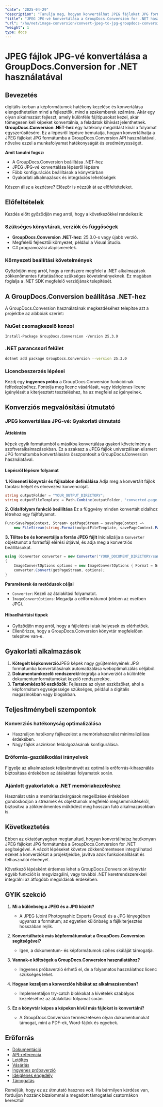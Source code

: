 ```yaml
---
"date": "2025-04-29"
"description": "Tanulja meg, hogyan konvertálhat JPEG fájlokat JPG formátumba a GroupDocs.Conversion for .NET segítségével ezzel az átfogó útmutatóval. Egyszerűsítse képkonvertálási folyamatát könnyedén."
"title": "JPEG JPG-vé konvertálása a GroupDocs.Conversion for .NET használatával (lépésről lépésre útmutató)"
"url": "/hu/net/image-conversion/convert-jpeg-to-jpg-groupdocs-conversion-dotnet/"
"weight": 1
type: docs
---
```

# JPEG fájlok JPG-vé konvertálása a GroupDocs.Conversion for .NET használatával

## Bevezetés
digitális korban a képformátumok hatékony kezelése és konvertálása elengedhetetlen mind a fejlesztők, mind a szakemberek számára. Akár egy olyan alkalmazást fejleszt, amely különféle fájltípusokat kezel, akár tömegesen kell képeket konvertálnia, a feladatok kihívást jelenthetnek. **GroupDocs.Conversion .NET-hez** egy hatékony megoldást kínál a folyamat egyszerűsítésére. Ez a lépésről lépésre bemutatja, hogyan konvertálhatja a JPEG fájlokat JPG formátumba a GroupDocs.Conversion API használatával, növelve ezzel a munkafolyamat hatékonyságát és eredményességét.

**Amit tanulni fogsz:**
- A GroupDocs.Conversion beállítása .NET-hez
- JPEG JPG-vé konvertálása lépésről lépésre
- Főbb konfigurációs beállítások a könyvtárban
- Gyakorlati alkalmazások és integrációs lehetőségek

Készen állsz a kezdésre? Először is nézzük át az előfeltételeket.

## Előfeltételek
Kezdés előtt győződjön meg arról, hogy a következőkkel rendelkezik:

### Szükséges könyvtárak, verziók és függőségek
- **GroupDocs.Conversion .NET-hez**: 25.3.0-s vagy újabb verzió.
- Megfelelő fejlesztői környezet, például a Visual Studio.
- C# programozási alapismeretek.

### Környezeti beállítási követelmények
Győződjön meg arról, hogy a rendszere megfelel a .NET alkalmazások zökkenőmentes futtatásához szükséges követelményeknek. Ez magában foglalja a .NET SDK megfelelő verziójának telepítését.

## A GroupDocs.Conversion beállítása .NET-hez
A GroupDocs.Conversion használatának megkezdéséhez telepítse azt a projektbe az alábbiak szerint:

### NuGet csomagkezelő konzol
```shell
Install-Package GroupDocs.Conversion -Version 25.3.0
```

### .NET parancssori felület
```bash
dotnet add package GroupDocs.Conversion --version 25.3.0
```

### Licencbeszerzés lépései
Kezdj egy **ingyenes próba** a GroupDocs.Conversion funkcióinak felfedezéséhez. Fontolja meg licenc vásárlását, vagy ideiglenes licenc igénylését a kiterjesztett teszteléshez, ha az megfelel az igényeinek.

## Konverziós megvalósítási útmutató

### JPEG konvertálása JPG-vé: Gyakorlati útmutató

#### Áttekintés
képek egyik formátumból a másikba konvertálása gyakori követelmény a szoftveralkalmazásokban. Ez a szakasz a JPEG fájlok univerzálisan elismert JPG formátumba konvertálására összpontosít a GroupDocs.Conversion használatával.

#### Lépésről lépésre folyamat
**1. Kimeneti könyvtár és fájlsablon definiálása**
   Adja meg a konvertált fájlok tárolási helyét és elnevezési konvencióját.
   ```csharp
   string outputFolder = "YOUR_OUTPUT_DIRECTORY";
   string outputFileTemplate = Path.Combine(outputFolder, "converted-page-{0}.jpg");
   ```

**2. Oldalfolyam funkció beállítása**
   Ez a függvény minden konvertált oldalhoz létrehoz egy fájlfolyamot.
   ```csharp
   Func<SavePageContext, Stream> getPageStream = savePageContext => 
       new FileStream(string.Format(outputFileTemplate, savePageContext.Page), FileMode.Create);
   ```

**3. Töltse be és konvertálja a forrás JPEG fájlt**
   Inicializálja a `Converter` objektumot a forrásfájl elérési útjával, és adja meg a konverziós beállításokat.
   ```csharp
   using (Converter converter = new Converter("YOUR_DOCUMENT_DIRECTORY/sample.jpeg"))
   {
       ImageConvertOptions options = new ImageConvertOptions { Format = GroupDocs.Conversion.FileTypes.ImageFileType.Jpg };
       converter.Convert(getPageStream, options);
   }
   ```

**Paraméterek és metódusok céljai**
- `Converter`: Kezeli az átalakítási folyamatot.
- `ImageConvertOptions`: Megadja a célformátumot (ebben az esetben JPG).
  
#### Hibaelhárítási tippek
- Győződjön meg arról, hogy a fájlelérési utak helyesek és elérhetőek.
- Ellenőrizze, hogy a GroupDocs.Conversion könyvtár megfelelően telepítve van-e.

## Gyakorlati alkalmazások
1. **Kötegelt képkonverzió**JPEG képek nagy gyűjteményeinek JPG formátumba konvertálásának automatizálása weboptimalizálás céljából.
2. **Dokumentumkezelő rendszerek**Integrálja a konverziót a különféle dokumentumformátumokat kezelő rendszerekbe.
3. **Tartalomkészítő eszközök**: Fejlessze az olyan eszközöket, ahol a képformátum egységessége szükséges, például a digitális magazinokban vagy blogokban.

## Teljesítménybeli szempontok
### Konverziós hatékonyság optimalizálása
- Használjon hatékony fájlkezelést a memóriahasználat minimalizálása érdekében.
- Nagy fájlok aszinkron feldolgozásának konfigurálása.
  
### Erőforrás-gazdálkodási irányelvek
Figyelje az alkalmazások teljesítményét az optimális erőforrás-kihasználás biztosítása érdekében az átalakítási folyamatok során.

### Ajánlott gyakorlatok a .NET memóriakezeléshez
Használat után a memóriaszivárgások megelőzése érdekében gondoskodjon a streamek és objektumok megfelelő megsemmisítéséről, biztosítva a zökkenőmentes működést még hosszan futó alkalmazásokban is.

## Következtetés
Ebben az oktatóanyagban megtanultad, hogyan konvertálhatsz hatékonyan JPEG fájlokat JPG formátumba a GroupDocs.Conversion for .NET segítségével. A vázolt lépéseket követve zökkenőmentesen integrálhatod ezeket a konverziókat a projektjeidbe, javítva azok funkcionalitását és felhasználói élményét.

Következő lépésként érdemes lehet a GroupDocs.Conversion könyvtár egyéb funkcióit is megvizsgálni, vagy további .NET keretrendszerekkel integrálni az átfogóbb megoldások érdekében.

## GYIK szekció
1. **Mi a különbség a JPEG és a JPG között?**
   - A JPEG (Joint Photographic Experts Group) és a JPG lényegében ugyanaz a formátum; az egyetlen különbség a fájlkiterjesztés hosszában rejlik.

2. **Konvertálhatok más képformátumokat a GroupDocs.Conversion segítségével?**
   - Igen, a dokumentum- és képformátumok széles skáláját támogatja.

3. **Vannak-e költségek a GroupDocs.Conversion használatához?**
   - Ingyenes próbaverzió érhető el, de a folyamatos használathoz licenc szükséges lehet.

4. **Hogyan kezeljem a konverziós hibákat az alkalmazásomban?**
   - Implementáljon try-catch blokkokat a kivételek szabályos kezeléséhez az átalakítási folyamat során.

5. **Ez a könyvtár képes a képeken kívül más fájlokat is konvertálni?**
   - A GroupDocs.Conversion természetesen olyan dokumentumokat támogat, mint a PDF-ek, Word-fájlok és egyebek.

## Erőforrás
- [Dokumentáció](https://docs.groupdocs.com/conversion/net/)
- [API-referencia](https://reference.groupdocs.com/conversion/net/)
- [Letöltés](https://releases.groupdocs.com/conversion/net/)
- [Vásárlás](https://purchase.groupdocs.com/buy)
- [Ingyenes próbaverzió](https://releases.groupdocs.com/conversion/net/)
- [Ideiglenes engedély](https://purchase.groupdocs.com/temporary-license/)
- [Támogatás](https://forum.groupdocs.com/c/conversion/10)

Reméljük, hogy ez az útmutató hasznos volt. Ha bármilyen kérdése van, forduljon hozzánk bizalommal a megadott támogatási csatornákon keresztül!